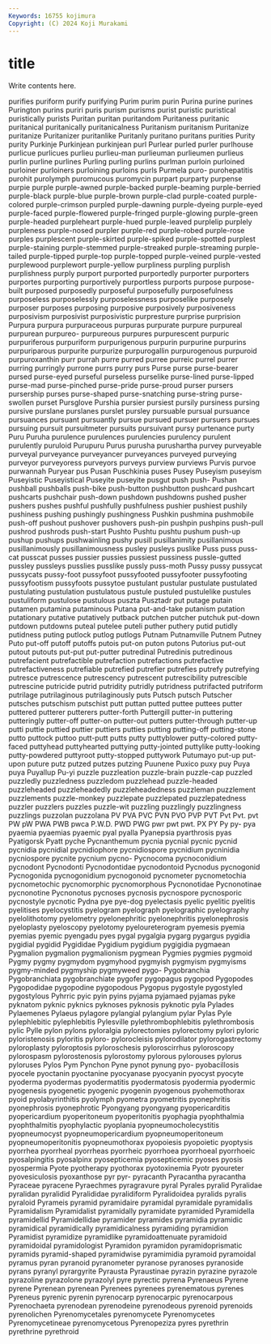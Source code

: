 ```yaml
---
Keywords: 16755 kojimura
Copyright: (C) 2024 Koji Murakami
---
```


# title

Write contents here.



purifies puriform
purify purifying Purim purim purin Purina purine purines Purington purins
puriri puris purism purisms purist puristic puristical puristically purists Puritan
puritan puritandom Puritaness puritanic puritanical puritanically puritanicalness Puritanism puritanism Puritanize
puritanize Puritanizer puritanlike Puritanly puritano puritans purities Purity purity Purkinje
Purkinjean purkinjean purl Purlear purled purler purlhouse purlicue purlicues purlieu
purlieu-man purlieuman purlieumen purlieus purlin purline purlines Purling purling purlins
purlman purloin purloined purloiner purloiners purloining purloins purls Purmela puro-
purohepatitis purohit purolymph puromucous puromycin purpart purparty purpense purpie purple
purple-awned purple-backed purple-beaming purple-berried purple-black purple-blue purple-brown purple-clad purple-coated purple-colored
purple-crimson purpled purple-dawning purple-dyeing purple-eyed purple-faced purple-flowered purple-fringed purple-glowing purple-green
purple-headed purpleheart purple-hued purple-leaved purplelip purplely purpleness purple-nosed purpler purple-red
purple-robed purple-rose purples purplescent purple-skirted purple-spiked purple-spotted purplest purple-staining purple-stemmed
purple-streaked purple-streaming purple-tailed purple-tipped purple-top purple-topped purple-veined purple-vested purplewood purplewort
purple-yellow purpliness purpling purplish purplishness purply purport purported purportedly purporter
purporters purportes purporting purportively purportless purports purpose purpose-built purposed purposedly
purposeful purposefully purposefulness purposeless purposelessly purposelessness purposelike purposely purposer purposes
purposing purposive purposively purposiveness purposivism purposivist purposivistic purpresture purprise purprision
Purpura purpura purpuraceous purpuras purpurate purpure purpureal purpurean purpureo- purpureous
purpures purpurescent purpuric purpuriferous purpuriform purpurigenous purpurin purpurine purpurins purpuriparous
purpurite purpurize purpurogallin purpurogenous purpuroid purpuroxanthin purr purrah purre purred
purree purreic purrel purrer purring purringly purrone purrs purry purs
Purse purse purse-bearer pursed purse-eyed purseful purseless purselike purse-lined purse-lipped
purse-mad purse-pinched purse-pride purse-proud purser pursers pursership purses purse-shaped purse-snatching
purse-string purse-swollen purset Pursglove Purshia pursier pursiest pursily pursiness pursing
pursive purslane purslanes purslet pursley pursuable pursual pursuance pursuances pursuant
pursuantly pursue pursued pursuer pursuers pursues pursuing pursuit pursuitmeter pursuits
pursuivant pursy purtenance purty Puru Puruha purulence purulences purulencies purulency
purulent purulently puruloid Purupuru Purus purusha purushartha purvey purveyable purveyal
purveyance purveyancer purveyances purveyed purveying purveyor purveyoress purveyors purveys purview
purviews Purvis purvoe purwannah Puryear pus Pusan Puschkinia puses Pusey
Puseyism puseyism Puseyistic Puseyistical Puseyite puseyite pusgut push push- Pushan
pushball pushballs push-bike push-button pushbutton pushcard pushcart pushcarts pushchair push-down
pushdown pushdowns pushed pusher pushers pushes pushful pushfully pushfulness pushier
pushiest pushily pushiness pushing pushingly pushingness Pushkin pushmina pushmobile push-off
pushout pushover pushovers push-pin pushpin pushpins push-pull pushrod pushrods push-start
Pushto Pushtu pushtu pushum push-up pushup pushups pushwainling pushy pusill
pusillanimity pusillanimous pusillanimously pusillanimousness pusley pusleys puslike Puss puss puss-cat
pusscat pusses pussier pussies pussiest pussiness pussle-gutted pussley pussleys pusslies
pusslike pussly puss-moth Pussy pussy pussycat pussycats pussy-foot pussyfoot pussyfooted
pussyfooter pussyfooting pussyfootism pussyfoots pussytoe pustulant pustular pustulate pustulated pustulating
pustulation pustulatous pustule pustuled pustulelike pustules pustuliform pustulose pustulous puszta
Pusztadr put putage putain putamen putamina putaminous Putana put-and-take putanism
putation putationary putative putatively putback putchen putcher putchuk put-down putdown
putdowns puteal putelee puteli puther puthery putid putidly putidness puting
putlock putlog putlogs Putnam Putnamville Putnem Putney Puto put-off putoff
putoffs putois put-on puton putons Putorius put-out putout putouts put-put
put-putter putredinal Putredinis putredinous putrefacient putrefactible putrefaction putrefactions putrefactive putrefactiveness
putrefiable putrefied putrefier putrefies putrefy putrefying putresce putrescence putrescency putrescent
putrescibility putrescible putrescine putricide putrid putridity putridly putridness putrifacted putriform
putrilage putrilaginous putrilaginously puts Putsch putsch Putscher putsches putschism putschist
putt puttan putted puttee puttees putter puttered putterer putterers putter-forth
Puttergill putter-in puttering putteringly putter-off putter-on putter-out putters putter-through putter-up
putti puttie puttied puttier puttiers putties putting putting-off putting-stone putto
puttock puttoo putt-putt putts putty puttyblower putty-colored putty-faced puttyhead puttyhearted
puttying putty-jointed puttylike putty-looking putty-powdered puttyroot putty-stopped puttywork Putumayo put-up
put-upon puture putz putzed putzes putzing Puunene Puxico puxy puy
Puya puya Puyallup Pu-yi puzzle puzzleation puzzle-brain puzzle-cap puzzled puzzledly
puzzledness puzzledom puzzlehead puzzle-headed puzzleheaded puzzleheadedly puzzleheadedness puzzleman puzzlement puzzlements
puzzle-monkey puzzlepate puzzlepated puzzlepatedness puzzler puzzlers puzzles puzzle-wit puzzling puzzlingly
puzzlingness puzzlings puzzolan puzzolana PV PVA PVC PVN PVO PVP
PVT Pvt Pvt. pvt PW pW PWA PWB pwca P.W.D.
PWD PWG pwr pwt pwt. PX PY Py py- pya
pyaemia pyaemias pyaemic pyal pyalla Pyanepsia pyarthrosis pyas Pyatigorsk Pyatt
pyche Pycnanthemum pycnia pycnial pycnic pycnid pycnidia pycnidial pycnidiophore pycnidiospore
pycnidium pycninidia pycniospore pycnite pycnium pycno- Pycnocoma pycnoconidium pycnodont Pycnodonti
Pycnodontidae pycnodontoid Pycnodus pycnogonid Pycnogonida pycnogonidium pycnogonoid pycnometer pycnometochia pycnometochic
pycnomorphic pycnomorphous Pycnonotidae Pycnonotinae pycnonotine Pycnonotus pycnoses pycnosis pycnospore pycnosporic
pycnostyle pycnotic Pydna pye pye-dog pyelectasis pyelic pyelitic pyelitis pyelitises
pyelocystitis pyelogram pyelograph pyelographic pyelography pyelolithotomy pyelometry pyelonephritic pyelonephritis pyelonephrosis
pyeloplasty pyeloscopy pyelotomy pyeloureterogram pyemesis pyemia pyemias pyemic pyengadu pyes
pygal pygalgia pygarg pygargus pygidia pygidial pygidid Pygididae Pygidium pygidium
pygigidia pygmaean Pygmalion pygmalion pygmalionism pygmean Pygmies pygmies pygmoid Pygmy
pygmy pygmydom pygmyhood pygmyish pygmyism pygmyisms pygmy-minded pygmyship pygmyweed pygo-
Pygobranchia Pygobranchiata pygobranchiate pygofer pygopagus pygopod Pygopodes Pygopodidae pygopodine pygopodous
Pygopus pygostyle pygostyled pygostylous Pyhrric pyic pyin pyins pyjama pyjamaed
pyjamas pyke pyknatom pyknic pyknics pyknoses pyknosis pyknotic pyla Pylades
Pylaemenes Pylaeus pylagore pylangial pylangium pylar Pylas Pyle pylephlebitic pylephlebitis
Pylesville pylethrombophlebitis pylethrombosis pylic Pylle pylon pylons pyloralgia pylorectomies pylorectomy
pylori pyloric pyloristenosis pyloritis pyloro- pylorocleisis pylorodilator pylorogastrectomy pyloroplasty pyloroptosis
pyloroschesis pyloroscirrhus pyloroscopy pylorospasm pylorostenosis pylorostomy pylorous pylorouses pylorus pyloruses
Pylos Pym Pynchon Pyne pynot pynung pyo- pyobacillosis pyocele pyoctanin
pyoctanine pyocyanase pyocyanin pyocyst pyocyte pyoderma pyodermas pyodermatitis pyodermatosis pyodermia
pyodermic pyogenesis pyogenetic pyogenic pyogenin pyogenous pyohemothorax pyoid pyolabyrinthitis pyolymph
pyometra pyometritis pyonephritis pyonephrosis pyonephrotic Pyongyang pyongyang pyopericarditis pyopericardium pyoperitoneum
pyoperitonitis pyophagia pyophthalmia pyophthalmitis pyophylactic pyoplania pyopneumocholecystitis pyopneumocyst pyopneumopericardium pyopneumoperitoneum
pyopneumoperitonitis pyopneumothorax pyopoiesis pyopoietic pyoptysis pyorrhea pyorrheal pyorrheas pyorrheic pyorrhoea
pyorrhoeal pyorrhoeic pyosalpingitis pyosalpinx pyosepticemia pyosepticemic pyoses pyosis pyospermia Pyote
pyotherapy pyothorax pyotoxinemia Pyotr pyoureter pyovesiculosis pyoxanthose pyr pyr- pyracanth
Pyracantha pyracantha Pyraceae pyracene Pyraechmes pyragravure pyral Pyrales pyralid Pyralidae
pyralidan pyralidid Pyralididae pyralidiform Pyralidoidea pyralids pyralis pyraloid Pyrameis pyramid
pyramidaire pyramidal pyramidale pyramidalis Pyramidalism Pyramidalist pyramidally pyramidate pyramided Pyramidella
pyramidellid Pyramidellidae pyramider pyramides pyramidia pyramidic pyramidical pyramidically pyramidicalness pyramiding
pyramidion Pyramidist pyramidize pyramidlike pyramidoattenuate pyramidoid pyramidoidal pyramidologist Pyramidon pyramidon
pyramidoprismatic pyramids pyramid-shaped pyramidwise pyramimidia pyramoid pyramoidal pyramus pyran pyranoid
pyranometer pyranose pyranoses pyranoside pyrans pyranyl pyrargyrite Pyrausta Pyraustinae pyrazin
pyrazine pyrazole pyrazoline pyrazolone pyrazolyl pyre pyrectic pyrena Pyrenaeus Pyrene
pyrene Pyrenean pyrenean Pyrenees pyrenees pyrenematous pyrenes Pyreneus pyrenic pyrenin
pyrenocarp pyrenocarpic pyrenocarpous Pyrenochaeta pyrenodean pyrenodeine pyrenodeous pyrenoid pyrenoids pyrenolichen
Pyrenomycetales pyrenomycete Pyrenomycetes Pyrenomycetineae pyrenomycetous Pyrenopeziza pyres pyrethrin pyrethrine pyrethroid

